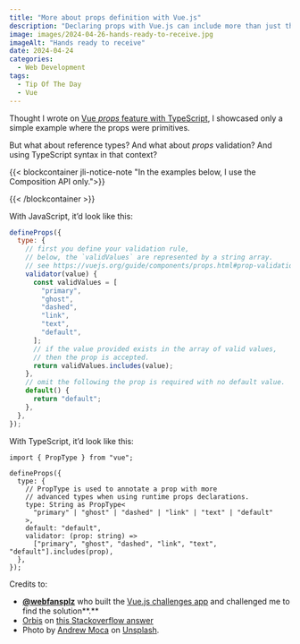 ```yaml
---
title: "More about props definition with Vue.js"
description: "Declaring props with Vue.js can include more than just the definition of the data passed from the parent to the child component. Let’s see how a more complex validation is declared."
image: images/2024-04-26-hands-ready-to-receive.jpg
imageAlt: "Hands ready to receive"
date: 2024-04-24
categories:
  - Web Development
tags:
  - Tip Of The Day
  - Vue
---
```


Thought I wrote on [Vue _props_ feature with TypeScript](../../2024-03/defining-your-props-in-vue-3-using-typescript/index.md), I showcased only a simple example where the props were primitives.

But what about reference types? And what about _props_ validation? And using TypeScript syntax in that context?

{{< blockcontainer jli-notice-note "In the examples below, I use the Composition API only.">}}

{{< /blockcontainer >}}

With JavaScript, it’d look like this:

```jsx
defineProps({
  type: {
    // first you define your validation rule,
    // below, the `validValues` are represented by a string array.
    // see https://vuejs.org/guide/components/props.html#prop-validation
    validator(value) {
      const validValues = [
        "primary",
        "ghost",
        "dashed",
        "link",
        "text",
        "default",
      ];
      // if the value provided exists in the array of valid values,
      // then the prop is accepted.
      return validValues.includes(value);
    },
    // omit the following the prop is required with no default value.
    default() {
      return "default";
    },
  },
});
```

With TypeScript, it’d look like this:

```tsx
import { PropType } from "vue";

defineProps({
  type: {
    // PropType is used to annotate a prop with more
    // advanced types when using runtime props declarations.
    type: String as PropType<
      "primary" | "ghost" | "dashed" | "link" | "text" | "default"
    >,
    default: "default",
    validator: (prop: string) =>
      ["primary", "ghost", "dashed", "link", "text", "default"].includes(prop),
  },
});
```

Credits to:

- **[@webfansplz](https://github.com/webfansplz)** who built the [Vue.js challenges app](https://vuejs-challenges.netlify.app/) and challenged me to find the solution**.**
- [Orbis](https://stackoverflow.com/users/17603999/orbis) on [this Stackoverflow answer](https://stackoverflow.com/a/70565332)
- Photo by [Andrew Moca](https://unsplash.com/@mocaandrew?utm_content=creditCopyText&utm_medium=referral&utm_source=unsplash) on [Unsplash](https://unsplash.com/photos/persons-hand-forming-heart-olmY3NkTY_M?utm_content=creditCopyText&utm_medium=referral&utm_source=unsplash).
